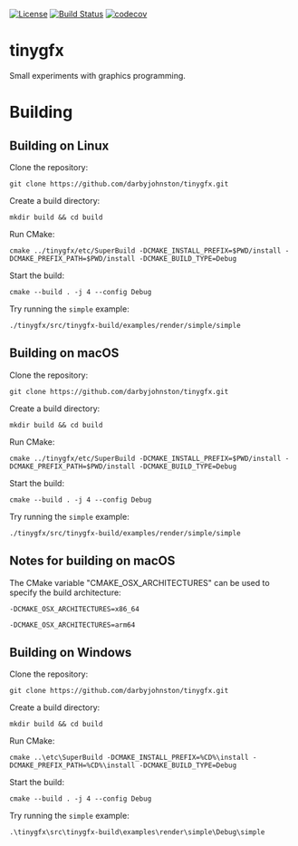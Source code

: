 [![License](https://img.shields.io/badge/License-BSD%203--Clause-blue.svg)](https://opensource.org/licenses/BSD-3-Clause)
[![Build Status](https://github.com/darbyjohnston/tinygfx/actions/workflows/ci-workflow.yml/badge.svg)](https://github.com/darbyjohnston/tinygfx/actions/workflows/ci-workflow.yml)
[![codecov](https://codecov.io/gh/codecov/example-cpp11-cmake/branch/master/graph/badge.svg)](https://codecov.io/gh/darbyjohnston/tinygfx)

tinygfx
=======
Small experiments with graphics programming.


Building
========

Building on Linux
-----------------
Clone the repository:
```
git clone https://github.com/darbyjohnston/tinygfx.git
```
Create a build directory:
```
mkdir build && cd build
```
Run CMake:
```
cmake ../tinygfx/etc/SuperBuild -DCMAKE_INSTALL_PREFIX=$PWD/install -DCMAKE_PREFIX_PATH=$PWD/install -DCMAKE_BUILD_TYPE=Debug
```
Start the build:
```
cmake --build . -j 4 --config Debug
```
Try running the `simple` example:
```
./tinygfx/src/tinygfx-build/examples/render/simple/simple
```

Building on macOS
-----------------
Clone the repository:
```
git clone https://github.com/darbyjohnston/tinygfx.git
```
Create a build directory:
```
mkdir build && cd build
```
Run CMake:
```
cmake ../tinygfx/etc/SuperBuild -DCMAKE_INSTALL_PREFIX=$PWD/install -DCMAKE_PREFIX_PATH=$PWD/install -DCMAKE_BUILD_TYPE=Debug
```
Start the build:
```
cmake --build . -j 4 --config Debug
```
Try running the `simple` example:
```
./tinygfx/src/tinygfx-build/examples/render/simple/simple
```

Notes for building on macOS
---------------------------
The CMake variable "CMAKE_OSX_ARCHITECTURES" can be used to specify the build
architecture:
```
-DCMAKE_OSX_ARCHITECTURES=x86_64
```
```
-DCMAKE_OSX_ARCHITECTURES=arm64
```

Building on Windows
-------------------
Clone the repository:
```
git clone https://github.com/darbyjohnston/tinygfx.git
```
Create a build directory:
```
mkdir build && cd build
```
Run CMake:
```
cmake ..\etc\SuperBuild -DCMAKE_INSTALL_PREFIX=%CD%\install -DCMAKE_PREFIX_PATH=%CD%\install -DCMAKE_BUILD_TYPE=Debug

```
Start the build:
```
cmake --build . -j 4 --config Debug
```
Try running the `simple` example:
```
.\tinygfx\src\tinygfx-build\examples\render\simple\Debug\simple
```

